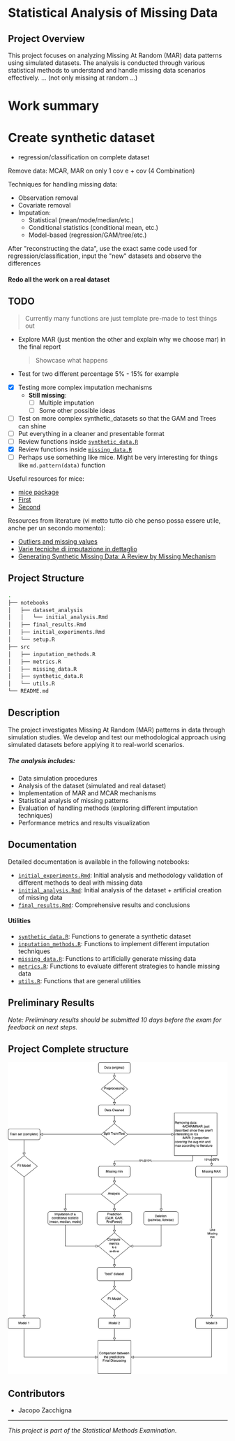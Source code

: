 # Statistical Analysis of Missing Data

## Project Overview

This project focuses on analyzing Missing At Random (MAR) data patterns using simulated datasets. The analysis is conducted through various statistical methods to understand and handle missing data scenarios effectively.
... (not only missing at random ...)

# Work summary

# Create synthetic dataset

- regression/classification on complete dataset

Remove data: MCAR, MAR on only 1 cov e + cov (4 Combination)

Techniques for handling missing data:

- Observation removal
- Covariate removal
- Imputation:
  - Statistical (mean/mode/median/etc.)
  - Conditional statistics (conditional mean, etc.)
  - Model-based (regression/GAM/tree/etc.)

After "reconstructing the data", use the exact same code used for regression/classification, input the "new" datasets and observe the differences

#### Redo all the work on a real dataset

## TODO

> Currently many functions are just template pre-made to test things out

- Explore MAR (just mention the other and explain why we choose mar) in the final report

  > Showcase what happens

- Test for two different percentage 5% - 15% for example

- [x] Testing more complex imputation mechanisms
  - **Still missing**:
    - [ ] Multiple imputation
    - [ ] Some other possible ideas
- [ ] Test on more complex synthetic_datasets so that the GAM and Trees can shine
- [ ] Put everything in a cleaner and presentable format
- [ ] Review functions inside [`synthetic_data.R`](src/synthetic_data.R)
- [x] Review functions inside [`missing_data.R`](src/missing_data.R)
- [ ] Perhaps use something like mice. Might be very interesting for things like `md.pattern(data)` function

Useful resources for mice:

- [mice package](https://cran.r-project.org/web/packages/mice/mice.pdf)
- [First](https://www.youtube.com/watch?v=MpnxwNXGV-E)
- [Second](https://www.youtube.com/watch?v=sNNoTd7xI-4)

Resources from literature (vi metto tutto ciò che penso possa essere utile, anche per un secondo momento):

- [Outliers and missing values](https://sci-hub.ru/10.1111/j.1440-1681.2007.04860.x)
- [Varie tecniche di imputazione in dettaglio](https://www.researchgate.net/publication/220579612_Missing_Data_Imputation_Techniques)
- [Generating Synthetic Missing Data: A Review by Missing Mechanism](https://ieeexplore.ieee.org/document/8605316/)

## Project Structure

```bash
.
├── notebooks
│   ├── dataset_analysis
│   │   └── initial_analysis.Rmd
│   ├── final_results.Rmd
│   ├── initial_experiments.Rmd
│   └── setup.R
├── src
│   ├── inputation_methods.R
│   ├── metrics.R
│   ├── missing_data.R
│   ├── synthetic_data.R
│   └── utils.R
└── README.md
```

## Description

The project investigates Missing At Random (MAR) patterns in data through simulation studies. We develop and test our methodological approach using simulated datasets before applying it to real-world scenarios.

##### The analysis includes:

- Data simulation procedures
- Analysis of the dataset (simulated and real dataset)
- Implementation of MAR and MCAR mechanisms
- Statistical analysis of missing patterns
- Evaluation of handling methods (exploring different imputation techniques)
- Performance metrics and results visualization

## Documentation

Detailed documentation is available in the following notebooks:

- [`initial_experiments.Rmd`](notebooks/initial_experiments.Rmd): Initial analysis and methodology validation of different methods to deal with missing data
- [`initial_analysis.Rmd`](notebooks/dataset_analysis/initial_analysis): Initial analysis of the dataset + artificial creation of missing data
- [`final_results.Rmd`](notebooks/final_results.Rmd): Comprehensive results and conclusions

#### Utilities

- [`synthetic_data.R`](src/synthetic_data.R): Functions to generate a synthetic dataset
- [`inputation_methods.R`](src/inputation_methods.R): Functions to implement different imputation techniques
- [`missing_data.R`](src/missing_data.R): Functions to artificially generate missing data
- [`metrics.R`](src/metrics.R): Functions to evaluate different strategies to handle missing data
- [`utils.R`](src/utils.R): Functions that are general utilities

## Preliminary Results

_Note: Preliminary results should be submitted 10 days before the exam for feedback on next steps._

## Project Complete structure

![showcase](.assets/diagram.png)

## Contributors

- Jacopo Zacchigna

---

_This project is part of the Statistical Methods Examination._
